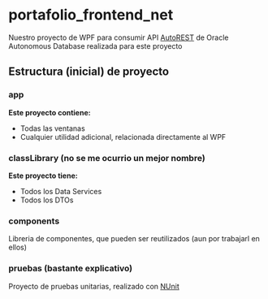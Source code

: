 # portafolio_frontend_net
Nuestro proyecto de WPF para consumir API [AutoREST](https://g15f555dd431949-maipograndebdd.adb.sa-santiago-1.oraclecloudapps.com/ords/Portafolio/sign-in/?r=_sdw%2F%3Fnav%3Drest-workshop%26rest-workshop%3Dauto-rest%26auto-rest%3Dopenapi%26openapi%3D%257B%2522object_id%2522%253A10429%257D) de Oracle Autonomous Database realizada para este proyecto

## Estructura (inicial) de proyecto
### app
**Este proyecto contiene:**
- Todas las ventanas
- Cualquier utilidad adicional, relacionada directamente al WPF

### classLibrary (no se me ocurrio un mejor nombre)
**Este proyecto tiene:**
- Todos los Data Services
- Todos los DTOs

### components
Libreria de componentes, que pueden ser reutilizados (aun por trabajarl en ellos)

### pruebas (bastante explicativo)
Proyecto de pruebas unitarias, realizado con [NUnit](https://nunit.org/)
